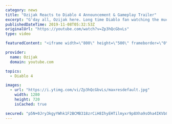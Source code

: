 ```yaml
---
category: news
title: "Ozijak Reacts to Diablo 4 Announcement & Gameplay Trailer"
excerpt: "G'day all, Ozijak here. Long time Diablo fan watching the much anticipated trailers as Blizzard streamed it. So so hyped!! Hahahaha :D Literal nerdgasm were ..."
publishedDateTime: 2019-11-08T05:32:53Z
originalUrl: "https://youtube.com/watch?v=Zp3hQcGbvLs"
type: video

featuredContent: "<iframe width=\"800\" height=\"500\" frameborder=\"0\" src=\"https://www.youtube.com/embed/Zp3hQcGbvLs\" allow=\"accelerometer; autoplay; encrypted-media; gyroscope; picture-in-picture\" allowfullscreen></iframe>"

provider:
  name: Ozijak
  domain: youtube.com

topics:
  - Diablo 4

images:
  - url: "https://i.ytimg.com/vi/Zp3hQcGbvLs/maxresdefault.jpg"
    width: 1280
    height: 720
    isCached: true

secured: "p5N+0Jry3kgyYWhk1F2BCMB318zrCiH8IhyEHTilmyxr9p8Xha9sOha4IKVb8p0oKRCjAGa3ut6ESD2eHoBFjwBDRirVHnZo3DU1n35Z/msLdzlL0D+OJ7IxNex77/xV7CIDDv0ck7Us5/ZrJR28xYh62PjMxmG0Erm2/w6plW0UpUdcm1Xr1PjVWiV2I8wjp1WTib2WUoLpMlQR79JlxkuZyCeqYrUT+pL2DDudJmQGbH0TYKnrktriEbtHieeHXddq9GRVXoRvbzrdiB80ubNAMteETZ9eEnRrJP23yhQhqPE9Bl8bLi+1PW0GZc59hsRf0/uMIQ6WQawd4GWxTAo6DcutIfj8DXT8omOL7Oy7i7Ygs5C+QtHU4jz1qd1ueqrcO2j0d+OxsQeCLxHdtq5S6/jLyykAupdRN4s57TRzuXSJuVz482nxgDgfT2QN;GXbuoKHa+we199GhbOC3og=="
---
```



